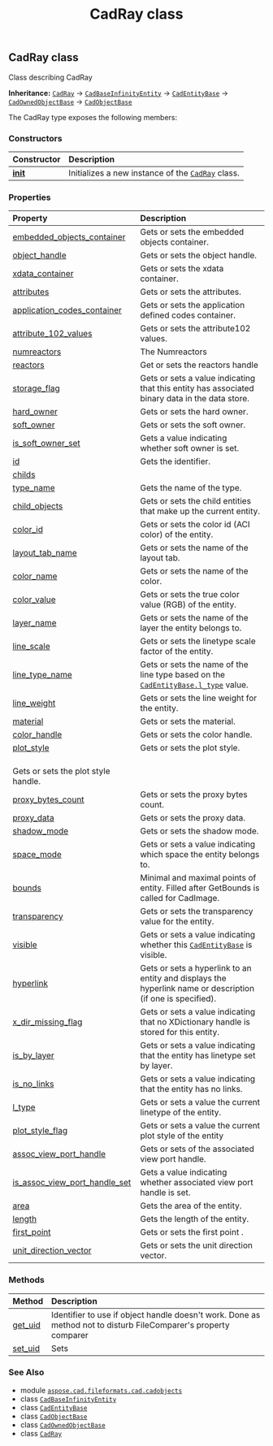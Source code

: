﻿---
title: CadRay class
second_title: Aspose.CAD for Python via .NET API References
description: 
type: docs
weight: 1060
url: /python-net/aspose.cad.fileformats.cad.cadobjects/cadray/
is_root: false
---

## CadRay class

Class describing CadRay



**Inheritance:** [`CadRay`](/cad/python-net/aspose.cad.fileformats.cad.cadobjects/cadray) → 
[`CadBaseInfinityEntity`](/cad/python-net/aspose.cad.fileformats.cad.cadobjects/cadbaseinfinityentity) → 
[`CadEntityBase`](/cad/python-net/aspose.cad.fileformats.cad.cadobjects/cadentitybase) → 
[`CadOwnedObjectBase`](/cad/python-net/aspose.cad.fileformats.cad.cadobjects/cadownedobjectbase) → 
[`CadObjectBase`](/cad/python-net/aspose.cad.fileformats.cad.cadobjects/cadobjectbase)



The CadRay type exposes the following members:

### Constructors
| Constructor | Description |
| :- | :- |
| [__init__](/cad/python-net/aspose.cad.fileformats.cad.cadobjects/cadray/__init__/#aspose.cad.fileformats.cad.cadobjects.Cad3DPoint-aspose.cad.fileformats.cad.cadobjects.Cad3DPoint) | Initializes a new instance of the [`CadRay`](/cad/python-net/aspose.cad.fileformats.cad.cadobjects/cadray) class. |


### Properties
| Property | Description |
| :- | :- |
| [embedded_objects_container](/cad/python-net/aspose.cad.fileformats.cad.cadobjects/cadray/embedded_objects_container) | Gets or sets the embedded objects container. |
| [object_handle](/cad/python-net/aspose.cad.fileformats.cad.cadobjects/cadray/object_handle) | Gets or sets the object handle. |
| [xdata_container](/cad/python-net/aspose.cad.fileformats.cad.cadobjects/cadray/xdata_container) | Gets or sets the xdata container. |
| [attributes](/cad/python-net/aspose.cad.fileformats.cad.cadobjects/cadray/attributes) | Gets or sets the attributes. |
| [application_codes_container](/cad/python-net/aspose.cad.fileformats.cad.cadobjects/cadray/application_codes_container) | Gets or sets the application defined codes container. |
| [attribute_102_values](/cad/python-net/aspose.cad.fileformats.cad.cadobjects/cadray/attribute_102_values) | Gets or sets the attribute102 values. |
| [numreactors](/cad/python-net/aspose.cad.fileformats.cad.cadobjects/cadray/numreactors) | The Numreactors |
| [reactors](/cad/python-net/aspose.cad.fileformats.cad.cadobjects/cadray/reactors) | Get or sets the reactors handle |
| [storage_flag](/cad/python-net/aspose.cad.fileformats.cad.cadobjects/cadray/storage_flag) | Gets or sets a value indicating that this entity has associated binary data in the data store. |
| [hard_owner](/cad/python-net/aspose.cad.fileformats.cad.cadobjects/cadray/hard_owner) | Gets or sets the hard owner. |
| [soft_owner](/cad/python-net/aspose.cad.fileformats.cad.cadobjects/cadray/soft_owner) | Gets or sets the soft owner. |
| [is_soft_owner_set](/cad/python-net/aspose.cad.fileformats.cad.cadobjects/cadray/is_soft_owner_set) | Gets a value indicating whether soft owner is set. |
| [id](/cad/python-net/aspose.cad.fileformats.cad.cadobjects/cadray/id) | Gets the identifier. |
| [childs](/cad/python-net/aspose.cad.fileformats.cad.cadobjects/cadray/childs) |  |
| [type_name](/cad/python-net/aspose.cad.fileformats.cad.cadobjects/cadray/type_name) | Gets the name of the type. |
| [child_objects](/cad/python-net/aspose.cad.fileformats.cad.cadobjects/cadray/child_objects) | Gets or sets the child entities that make up the current entity. |
| [color_id](/cad/python-net/aspose.cad.fileformats.cad.cadobjects/cadray/color_id) | Gets or sets the color id (ACI color) of the entity. |
| [layout_tab_name](/cad/python-net/aspose.cad.fileformats.cad.cadobjects/cadray/layout_tab_name) | Gets or sets the name of the layout tab. |
| [color_name](/cad/python-net/aspose.cad.fileformats.cad.cadobjects/cadray/color_name) | Gets or sets the name of the color. |
| [color_value](/cad/python-net/aspose.cad.fileformats.cad.cadobjects/cadray/color_value) | Gets or sets the true color value (RGB) of the entity. |
| [layer_name](/cad/python-net/aspose.cad.fileformats.cad.cadobjects/cadray/layer_name) | Gets or sets the name of the layer the entity belongs to. |
| [line_scale](/cad/python-net/aspose.cad.fileformats.cad.cadobjects/cadray/line_scale) | Gets or sets the linetype scale factor of the entity. |
| [line_type_name](/cad/python-net/aspose.cad.fileformats.cad.cadobjects/cadray/line_type_name) | Gets or sets the name of the line type based on the [`CadEntityBase.l_type`](/cad/python-net/aspose.cad.fileformats.cad.cadobjects/cadentitybase#l_type) value. |
| [line_weight](/cad/python-net/aspose.cad.fileformats.cad.cadobjects/cadray/line_weight) | Gets or sets the line weight for the entity. |
| [material](/cad/python-net/aspose.cad.fileformats.cad.cadobjects/cadray/material) | Gets or sets the material. |
| [color_handle](/cad/python-net/aspose.cad.fileformats.cad.cadobjects/cadray/color_handle) | Gets or sets the color handle. |
| [plot_style](/cad/python-net/aspose.cad.fileformats.cad.cadobjects/cadray/plot_style) | Gets or sets the plot style.<br/>Gets or sets the plot style handle. |
| [proxy_bytes_count](/cad/python-net/aspose.cad.fileformats.cad.cadobjects/cadray/proxy_bytes_count) | Gets or sets the proxy bytes count. |
| [proxy_data](/cad/python-net/aspose.cad.fileformats.cad.cadobjects/cadray/proxy_data) | Gets or sets the proxy data. |
| [shadow_mode](/cad/python-net/aspose.cad.fileformats.cad.cadobjects/cadray/shadow_mode) | Gets or sets the shadow mode. |
| [space_mode](/cad/python-net/aspose.cad.fileformats.cad.cadobjects/cadray/space_mode) | Gets or sets a value indicating which space the entity belongs to. |
| [bounds](/cad/python-net/aspose.cad.fileformats.cad.cadobjects/cadray/bounds) | Minimal and maximal points of entity. Filled after GetBounds is called for CadImage. |
| [transparency](/cad/python-net/aspose.cad.fileformats.cad.cadobjects/cadray/transparency) | Gets or sets the transparency value for the entity. |
| [visible](/cad/python-net/aspose.cad.fileformats.cad.cadobjects/cadray/visible) | Gets or sets a value indicating whether this [`CadEntityBase`](/cad/python-net/aspose.cad.fileformats.cad.cadobjects/cadentitybase) is visible. |
| [hyperlink](/cad/python-net/aspose.cad.fileformats.cad.cadobjects/cadray/hyperlink) | Gets or sets a hyperlink to an entity and displays the hyperlink name or description (if one is specified). |
| [x_dir_missing_flag](/cad/python-net/aspose.cad.fileformats.cad.cadobjects/cadray/x_dir_missing_flag) | Gets or sets a value indicating that no XDictionary handle is stored for this entity. |
| [is_by_layer](/cad/python-net/aspose.cad.fileformats.cad.cadobjects/cadray/is_by_layer) | Gets or sets a value indicating that the entity has linetype set by layer. |
| [is_no_links](/cad/python-net/aspose.cad.fileformats.cad.cadobjects/cadray/is_no_links) | Gets or sets a value indicating that the entity has no links. |
| [l_type](/cad/python-net/aspose.cad.fileformats.cad.cadobjects/cadray/l_type) | Gets or sets a value the current linetype of the entity. |
| [plot_style_flag](/cad/python-net/aspose.cad.fileformats.cad.cadobjects/cadray/plot_style_flag) | Gets or sets a value the current plot style of the entity |
| [assoc_view_port_handle](/cad/python-net/aspose.cad.fileformats.cad.cadobjects/cadray/assoc_view_port_handle) | Gets or sets of the associated view port handle. |
| [is_assoc_view_port_handle_set](/cad/python-net/aspose.cad.fileformats.cad.cadobjects/cadray/is_assoc_view_port_handle_set) | Gets a value indicating whether associated view port handle is set. |
| [area](/cad/python-net/aspose.cad.fileformats.cad.cadobjects/cadray/area) | Gets the area of the entity. |
| [length](/cad/python-net/aspose.cad.fileformats.cad.cadobjects/cadray/length) | Gets the length of the entity. |
| [first_point](/cad/python-net/aspose.cad.fileformats.cad.cadobjects/cadray/first_point) | Gets or sets the first point . |
| [unit_direction_vector](/cad/python-net/aspose.cad.fileformats.cad.cadobjects/cadray/unit_direction_vector) | Gets or sets the unit direction vector. |


### Methods
| Method | Description |
| :- | :- |
| [get_uid](/cad/python-net/aspose.cad.fileformats.cad.cadobjects/cadray/get_uid/#) | Identifier to use if object handle doesn't work. Done as method not to disturb FileComparer's property comparer |
| [set_uid](/cad/python-net/aspose.cad.fileformats.cad.cadobjects/cadray/set_uid/#str) | Sets |



### See Also
* module [`aspose.cad.fileformats.cad.cadobjects`](..)
* class [`CadBaseInfinityEntity`](/cad/python-net/aspose.cad.fileformats.cad.cadobjects/cadbaseinfinityentity)
* class [`CadEntityBase`](/cad/python-net/aspose.cad.fileformats.cad.cadobjects/cadentitybase)
* class [`CadObjectBase`](/cad/python-net/aspose.cad.fileformats.cad.cadobjects/cadobjectbase)
* class [`CadOwnedObjectBase`](/cad/python-net/aspose.cad.fileformats.cad.cadobjects/cadownedobjectbase)
* class [`CadRay`](/cad/python-net/aspose.cad.fileformats.cad.cadobjects/cadray)

